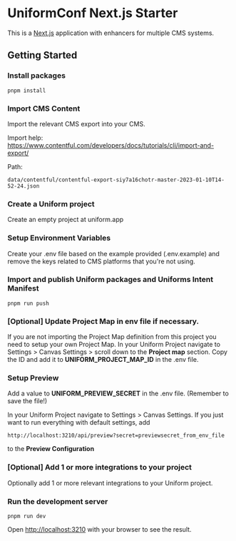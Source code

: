 # UniformConf Next.js Starter

This is a [Next.js](https://nextjs.org/) application with enhancers for multiple CMS systems.

## Getting Started

### Install packages

```shell
pnpm install
```

### Import CMS Content

Import the relevant CMS export into your CMS. 

Import help: https://www.contentful.com/developers/docs/tutorials/cli/import-and-export/

Path:
```shell
data/contentful/contentful-export-siy7a16chotr-master-2023-01-10T14-52-24.json
```

### Create a Uniform project

Create an empty project at uniform.app

### Setup Environment Variables

Create your .env file based on the example provided (.env.example) and remove the keys related to CMS platforms that you're not using.

### Import and publish Uniform packages and Uniforms Intent Manifest

```shell
pnpm run push
```

### [Optional] Update Project Map in env file if necessary.
If you are not importing the Project Map definition from this project you need to setup your own Project Map. In your Uniform Project navigate to Settings > Canvas Settings > scroll down to the <strong>Project map</strong> section. 
Copy the ID and add it to <strong>UNIFORM_PROJECT_MAP_ID</strong> in the .env file.
### Setup Preview
Add a value to <strong>UNIFORM_PREVIEW_SECRET</strong> in the .env file. (Remember to save the file!)

In your Uniform Project navigate to Settings > Canvas Settings. 
If you just want to run everything with default settings, add
```shell
http://localhost:3210/api/preview?secret=previewsecret_from_env_file
```
to the <strong>Preview Configuration</strong>
### [Optional] Add 1 or more integrations to your project

Optionally add 1 or more relevant integrations to your Uniform project.

### Run the development server

```shell
pnpm run dev
```

Open <http://localhost:3210> with your browser to see the result.
